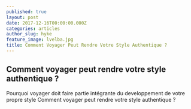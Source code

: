 ```yaml
---
published: true
layout: post
date: 2017-12-16T00:00:00.000Z
categories: articles
author_slug: hyke
feature_image: lvelba.jpg
title: Comment Voyager Peut Rendre Votre Style Authentique ?
---
```

## Comment voyager peut rendre votre style authentique ?

Pourquoi voyager doit faire partie intégrante du developpement de votre propre style
Comment voyager peut rendre votre style authentique ?
